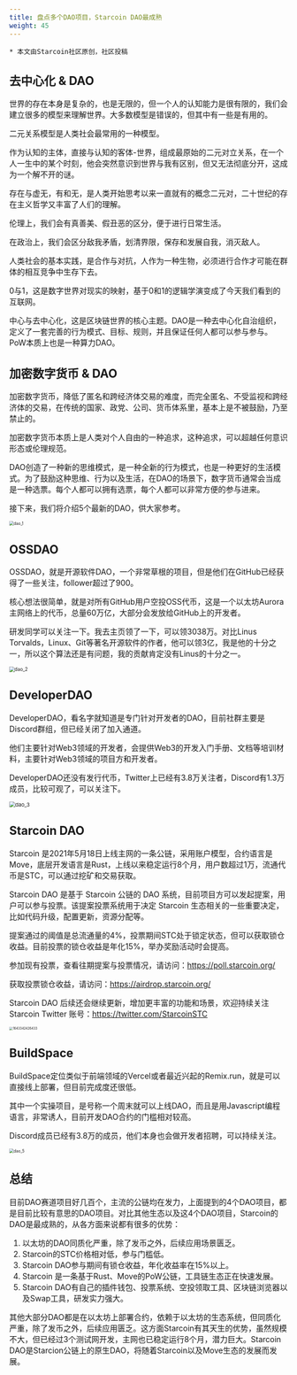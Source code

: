 ```yaml
---
title: 盘点多个DAO项目，Starcoin DAO最成熟
weight: 45
---
```


```
* 本文由Starcoin社区原创，社区投稿
```

## 去中心化 & DAO

世界的存在本身是复杂的，也是无限的，但一个人的认知能力是很有限的，我们会建立很多的模型来理解世界。大多数模型是错误的，但其中有一些是有用的。

二元关系模型是人类社会最常用的一种模型。

作为认知的主体，直接与认知的客体-世界，组成最原始的二元对立关系，在一个人一生中的某个时刻，他会突然意识到世界与我有区别，但又无法彻底分开，这成为一个解不开的谜。

存在与虚无，有和无，是人类开始思考以来一直就有的概念二元对，二十世纪的存在主义哲学又丰富了人们的理解。

伦理上，我们会有真善美、假丑恶的区分，便于进行日常生活。

在政治上，我们会区分敌我矛盾，划清界限，保存和发展自我，消灭敌人。

人类社会的基本实践，是合作与对抗，人作为一种生物，必须进行合作才可能在群体的相互竞争中生存下去。

0与1，这是数字世界对现实的映射，基于0和1的逻辑学演变成了今天我们看到的互联网。

中心与去中心化，这是区块链世界的核心主题。DAO是一种去中心化自治组织，定义了一套完善的行为模式、目标、规则，并且保证任何人都可以参与参与。PoW本质上也是一种算力DAO。



## 加密数字货币 & DAO

加密数字货币，降低了匿名和跨经济体交易的难度，而完全匿名、不受监视和跨经济体的交易，在传统的国家、政党、公司、货币体系里，基本上是不被鼓励，乃至禁止的。

加密数字货币本质上是人类对个人自由的一种追求，这种追求，可以超越任何意识形态或伦理规范。

DAO创造了一种新的思维模式，是一种全新的行为模式，也是一种更好的生活模式。为了鼓励这种思维、行为以及生活，在DAO的场景下，数字货币通常会当成是一种选票。每个人都可以拥有选票，每个人都可以非常方便的参与进来。

接下来，我们将介绍5个最新的DAO，供大家参考。

<img src="https://tva1.sinaimg.cn/large/008i3skNly1gyuksov4rtj30la0e4jsp.jpg" alt="dao_1" style="zoom:50%;" />



## OSSDAO

OSSDAO，就是开源软件DAO，一个非常草根的项目，但是他们在GitHub已经获得了一些关注，follower超过了900。

核心想法很简单，就是对所有GitHub用户空投OSS代币，这是一个以太坊Aurora主网络上的代币，总量60万亿，大部分会发放给GitHub上的开发者。

研发同学可以关注一下。我去主页领了一下，可以领3038万。对比Linus Torvalds，Linux、Git等著名开源软件的作者，他可以领3亿，我是他的十分之一，所以这个算法还是有问题，我的贡献肯定没有Linus的十分之一。

<img src="https://tva1.sinaimg.cn/large/008i3skNly1gyukt2qz36j30j80dsgmb.jpg" alt="dao_2" style="zoom:60%;" />



## DeveloperDAO

DeveloperDAO，看名字就知道是专门针对开发者的DAO，目前社群主要是Discord群组，但已经关闭了加入通道。

他们主要针对Web3领域的开发者，会提供Web3的开发入门手册、文档等培训材料，主要针对Web3领域的项目方和开发者。

DeveloperDAO还没有发行代币，Twitter上已经有3.8万关注者，Discord有1.3万成员，比较可观了，可以关注下。

<img src="https://tva1.sinaimg.cn/large/008i3skNly1gyukuar25yj30im0dejrx.jpg" alt="dao_3" style="zoom:67%;" />



## Starcoin DAO

Starcoin 是2021年5月18日上线主网的一条公链，采用账户模型，合约语言是Move，底层开发语言是Rust，上线以来稳定运行8个月，用户数超过1万，流通代币是STC，可以通过挖矿和交易获取。

Starcoin DAO 是基于 Starcoin 公链的 DAO 系统，目前项目方可以发起提案，用户可以参与投票。该提案投票系统用于决定 Starcoin 生态相关的一些重要决定，比如代码升级，配置更新，资源分配等。

提案通过的阈值是总流通量的4%，投票期间STC处于锁定状态，但可以获取锁仓收益。目前投票的锁仓收益是年化15%，举办奖励活动时会提高。

参加现有投票，查看往期提案与投票情况，请访问：https://poll.starcoin.org/

获取投票锁仓收益，请访问：https://airdrop.starcoin.org/

Starcoin DAO 后续还会继续更新，增加更丰富的功能和场景，欢迎持续关注 Starcoin Twitter 账号：https://twitter.com/StarcoinSTC

<img src="https://tva1.sinaimg.cn/large/008i3skNly1gyul6u7vtvj30sq0e6q3o.jpg" alt="1643342426433" style="zoom:40%;" />



## BuildSpace

BuildSpace定位类似于前端领域的Vercel或者最近兴起的Remix.run，就是可以直接线上部署，但目前完成度还很低。

其中一个实操项目，是号称一个周末就可以上线DAO，而且是用Javascript编程语言，非常诱人，目前开发DAO合约的门槛相对较高。 

Discord成员已经有3.8万的成员，他们本身也会做开发者招聘，可以持续关注。

<img src="https://tva1.sinaimg.cn/large/008i3skNly1gyukulk43gj30n40a0q3t.jpg" alt="dao_5" style="zoom:50%;" />





## 总结

目前DAO赛道项目好几百个，主流的公链均在发力，上面提到的4个DAO项目，都是目前比较有意思的DAO项目。对比其他生态以及这4个DAO项目，Starcoin的DAO是最成熟的，从各方面来说都有很多的优势：

1. 以太坊的DAO同质化严重，除了发币之外，后续应用场景匮乏。
2. Starcoin的STC价格相对低，参与门槛低。
3. Starcoin DAO参与期间有锁仓收益，年化收益率在15%以上。
4. Starcoin 是一条基于Rust、Move的PoW公链，工具链生态正在快速发展。
5. Starcoin DAO有自己的插件钱包、投票系统、空投领取工具、区块链浏览器以及Swap工具，研发实力强大。

其他大部分DAO都是在以太坊上部署合约，依赖于以太坊的生态系统，但同质化严重，除了发币之外，后续应用匮乏。这方面Starcoin有其天生的优势，虽然规模不大，但已经过3个测试网开发，主网也已稳定运行8个月，潜力巨大。Starcoin DAO是Starcion公链上的原生DAO，将随着Starcoin以及Move生态的发展而发展。